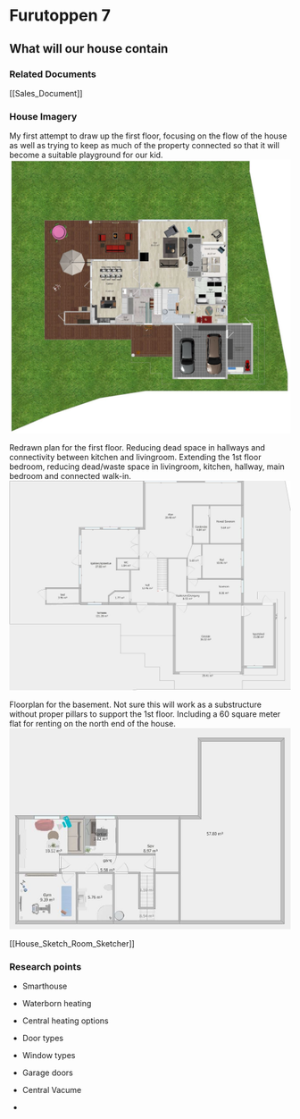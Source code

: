 # Furutoppen 7

## What will our house contain

### Related Documents
[[Sales_Document]] 


### House Imagery

My first attempt to draw up the first floor, focusing on the flow of the house as well as trying to keep as much of the property connected so that it will become a suitable playground for our kid.
![Floorplan 1st floor|250](https://github.com/Killeck/7/blob/master/images/floor1house1.JPG)

Redrawn plan for the first floor. Reducing dead space in hallways and connectivity between kitchen and livingroom. Extending the 1st floor bedroom, reducing dead/waste space in livingroom, kitchen, hallway, main bedroom and connected walk-in.
![Draft basement floorplan|250](https://github.com/Killeck/7/blob/master/images/floorplan1house2.JPG)

Floorplan for the basement. Not sure this will work as a substructure without proper pillars to support the 1st floor. Including a 60 square meter flat for renting on the north end of the house.
![Draft basement floorplan|250](https://github.com/Killeck/7/blob/master/images/floorplan0house1.JPG)

[[House_Sketch_Room_Sketcher]]

### Research points

- Smarthouse

- Waterborn heating

- Central heating options

- Door types

- Window types

- Garage doors

- Central Vacume

-  


